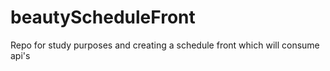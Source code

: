 # beautyScheduleFront
Repo for study purposes and creating a schedule front which will consume api's

